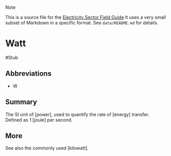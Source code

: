 > [!NOTE] 
> This is a source file for the [Electricity Sector Field Guide](https://grahamlea.github.io/Electricity-Sector-Field-Guide/)
> It uses a very small subset of Markdown in a specific format.
> See `data/README.md` for details.

# Watt
#Stub

## Abbreviations
- W


## Summary

The SI unit of [power], used to quantify the rate of [energy] transfer. Defined as 1 [joule] per second.


## More

See also the commonly used [kilowatt].

